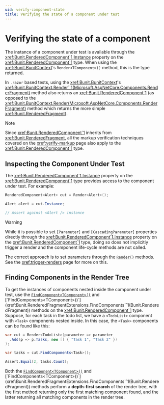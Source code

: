 ```yaml
---
uid: verify-component-state
title: Verifying the state of a component under test
---
```


# Verifying the state of a component

The instance of a component under test is available through the <xref:Bunit.RenderedComponent`1.Instance> property on the <xref:Bunit.RenderedComponent`1> type. When using the <xref:Bunit.BunitContext>'s `Render<TComponent>()` method, this is the type returned.

In `.razor` based tests, using the <xref:Bunit.BunitContext>'s <xref:Bunit.BunitContext.Render``1(Microsoft.AspNetCore.Components.RenderFragment)> method also returns an <xref:Bunit.RenderedComponent`1> (as opposed to the <xref:Bunit.BunitContext.Render(Microsoft.AspNetCore.Components.RenderFragment)> method which returns the more simple <xref:Bunit.RenderedFragment>).

> [!NOTE]
> Since <xref:Bunit.RenderedComponent`1> inherits from <xref:Bunit.RenderedFragment>, all the markup verification techniques covered on the <xref:verify-markup> page also apply to the <xref:Bunit.RenderedComponent`1> type.

## Inspecting the Component Under Test

The <xref:Bunit.RenderedComponent`1.Instance> property on the <xref:Bunit.RenderedComponent`1> type provides access to the component under test. For example:

```csharp
RenderedComponent<Alert> cut = Render<Alert>();

Alert alert = cut.Instance;

// Assert against <Alert /> instance
```

> [!WARNING]
> While it is possible to set `[Parameter]` and `[CascadingParameter]` properties directly through the <xref:Bunit.RenderedComponent`1.Instance> property on the <xref:Bunit.RenderedComponent`1> type, doing so does not implicitly trigger a render and the component life-cycle methods are not called. 
> 
> The correct approach is to set parameters through the [`Render()`](xref:Bunit.RenderedComponentRenderExtensions.Render``1(Bunit.RenderedComponent{``0},Action{Bunit.ComponentParameterCollectionBuilder{``0}})) methods. See the <xref:trigger-renders> page for more on this.

## Finding Components in the Render Tree

To get the instances of components nested inside the component under test, use the 
[`FindComponent<TComponent>()`](xref:Bunit.RenderedFragmentExtensions.FindComponent``1(Bunit.RenderedFragment)) and [`FindComponents<TComponent>()`](xref:Bunit.RenderedFragmentExtensions.FindComponents``1(Bunit.RenderedFragment)) methods on the <xref:Bunit.RenderedComponent`1> type. Suppose, for each task in the todo list, we have a `<TodoList>` component with `<Task>` components nested inside. In this case, the `<Task>` components can be found like this:

```csharp
var cut = Render<TodoList>(parameter => parameter
  .Add(p => p.Tasks, new [] { "Task 1", "Task 2" })
);

var tasks = cut.FindComponents<Task>();

Assert.Equal(2, tasks.Count);
```

Both the [`FindComponent<TComponent>()`](xref:Bunit.RenderedFragmentExtensions.FindComponent``1(Bunit.RenderedFragment)) and [`FindComponents<TComponent>()`](xref:Bunit.RenderedFragmentExtensions.FindComponents``1(Bunit.RenderedFragment)) methods perform a **depth-first search** of the render tree, with the first method returning only the first matching component found, and the latter returning all matching components in the render tree.
